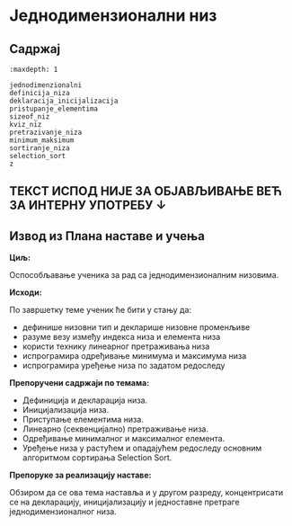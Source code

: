 # Једнодимензионални низ

## Садржај

```{toctree}
:maxdepth: 1

jednodimenzionalni
definicija_niza
deklaracija_inicijalizacija
pristupanje_elementima
sizeof_niz
kviz_niz
pretrazivanje_niza
minimum_maksimum
sortiranje_niza
selection_sort
z
```

## ТЕКСТ ИСПОД НИЈЕ ЗА ОБЈАВЉИВАЊЕ ВЕЋ ЗА ИНТЕРНУ УПОТРЕБУ ↓

## Извод из Плана наставе и учења

**Циљ:**

Оспособљавање ученика за рад са једнодимензионалним низовима.

**Исходи:**

По завршетку теме ученик ће бити у стању да:

- дефинише низовни тип и декларише низовне променљиве
- разуме везу између индекса низа и елемента низа
- користи технику линеарног претраживања низа
- испрограмира одређивање минимума и максимума низа
- испрограмира уређење низа по задатом редоследу

**Препоручени садржаји по темама:**

- Дефиниција и декларација низа.
- Иницијализација низа.
- Приступање елементима низа.
- Линеарно (секвенцијално) претраживање низа.
- Одређивање минималног и максималног елемента.
- Уређење низа у растућем и опадајућем редоследу основним алгоритмом сортирања
Selection Sort.

**Препоруке за реализацију наставе:**

Обзиром да се ова тема наставља и у другом разреду, концентрисати се на
декларацију, иницијализацију и једноставне претраге једнодимензионалног низа.
